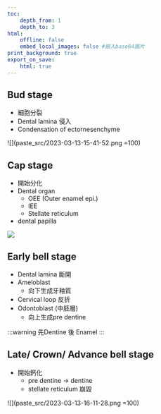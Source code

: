 ```yaml
---
toc:
    depth_from: 1
    depth_to: 3
html:
    offline: false
    embed_local_images: false #嵌入base64圖片
print_background: true
export_on_save:
    html: true
---
```


## Bud stage 

- 細胞分裂
- Dental lamina 侵入
- Condensation of ectornesenchyme

![](paste_src/2023-03-13-15-41-52.png =100)
## Cap stage 

- 開始分化
- Dental organ
  - OEE (Outer enamel epi.)
  - IEE
  - Stellate reticulum
- dental papilla

![](paste_src/2023-03-13-16-15-49.png)

## Early bell stage 

- Dental lamina 斷開
- Ameloblast
  - 向下生成牙釉質
- Cervical loop 反折
- Odontoblast (中胚層)
  - 向上生成pre dentine 

:::warning
先Dentine 後 Enamel
:::

## Late/ Crown/ Advance bell stage 
- 開始鈣化
  - pre dentine $\rightarrow$ dentine 
  - stellate reticulum 崩毀

![](paste_src/2023-03-13-16-11-28.png =100)


